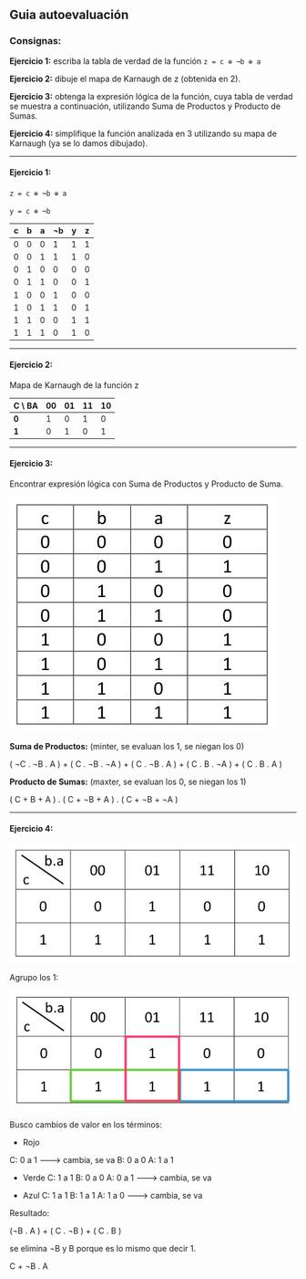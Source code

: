 ## Guia autoevaluación
### Consignas:

**Ejercicio 1:** escriba la tabla de verdad de la función ` z = c ⊕ ¬b ⊕ a `

**Ejercicio 2:** dibuje el mapa de Karnaugh de z (obtenida en 2).

**Ejercicio 3:** obtenga la expresión lógica de la función, cuya tabla de verdad se muestra a continuación, utilizando Suma de Productos y Producto de Sumas.

**Ejercicio 4:** simplifique la función analizada en 3 utilizando su mapa de Karnaugh (ya se lo damos dibujado).

---

#### Ejercicio 1:

` z = c ⊕ ¬b ⊕ a `

` y = c ⊕ ¬b `

| c  | b  | a  | ¬b | y  | z  |  
|----|----|----|----|----|----| 
| 0  | 0  | 0  | 1  | 1  | 1  |
| 0  | 0  | 1  | 1  | 1  | 0  | 
| 0  | 1  | 0  | 0  | 0  | 0  |
| 0  | 1  | 1  | 0  | 0  | 1  |
| 1  | 0  | 0  | 1  | 0  | 0  |
| 1  | 0  | 1  | 1  | 0  | 1  |
| 1  | 1  | 0  | 0  | 1  | 1  |
| 1  | 1  | 1  | 0  | 1  | 0  |

---

#### Ejercicio 2:

Mapa de Karnaugh de la función z

| C \ BA  | 00 | 01 | 11 | 10 |  
|---------|----|----|----|----| 
| **0**       | 1  | 0  | 1  | 0  |
| **1**       | 0  | 1  | 0  | 1  | 

---

#### Ejercicio 3:

Encontrar expresión lógica con Suma de Productos y Producto de Suma.

![](114-assets/ppt-46-logic.png)

**Suma de Productos:** 
(minter, se evaluan los 1, se niegan los 0)

( ¬C . ¬B . A ) + ( C . ¬B . ¬A ) + ( C . ¬B . A ) + ( C . B . ¬A ) + ( C . B . A )

**Producto de Sumas:** 
(maxter, se evaluan los 0, se niegan los 1)

( C + B + A ) . ( C + ¬B + A ) . ( C + ¬B + ¬A )

---

#### Ejercicio 4:

![](114-assets/ppt-47-logic.png)

Agrupo los 1:

![](114-assets/ppt-48-logic.png)

Busco cambios de valor en los términos:

- Rojo

C: 0 a 1 ---> cambia, se va
B: 0 a 0
A: 1 a 1

- Verde
C: 1 a 1
B: 0 a 0
A: 0 a 1 ---> cambia, se va

- Azul
C: 1 a 1
B: 1 a 1
A: 1 a 0 ---> cambia, se va

Resultado:

(¬B . A ) + ( C . ¬B ) + ( C . B ) 

se elimina ¬B y B porque es lo mismo que decir 1.

C + ¬B . A